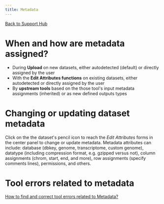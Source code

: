 ```yaml
---
title: Metadata
---
```


[Back to Support Hub](/support/)

# When and how are metadata assigned?

* During **Upload** on new datasets, either autodetected (default) or directly assigned by the user
* With the **Edit Attributes functions** on existing datasets, either autodetected or directly assigned by the user
* By **upstream tools** based on the those tool's input metadata assignments (inherited) or as new defined outputs types

# Changing or updating dataset metadata

Click on the the dataset's pencil icon to reach the _Edit Attributes_ forms in the center panel to change or update metadata. Metadata attributes can include: database (dbkey, genome, transcriptome, custom genome), datatype (including compression format, e.g. gzipped versus not), column assignments (chrom, start, end, and more), row assignments (specify comments lines), permissions, and others.

# Tool errors related to metadata
[How to find and correct tool errors related to Metadata?](https://training.galaxyproject.org/training-material/faqs/galaxy/dataset_tool_errors_metadata.html)
